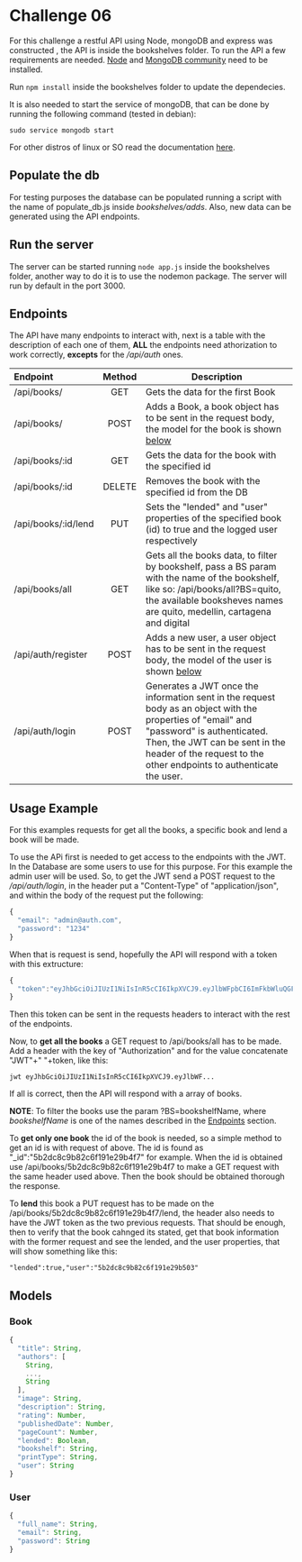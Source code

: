# Challenge 06

For this challenge a restful API using Node, mongoDB and express was constructed
, the API is inside the bookshelves folder. To run the API a few requirements
are needed. [Node](https://nodejs.org/en/) and [MongoDB community](https://www.mongodb.com/download-center?jmp=nav#community) need to be installed.

Run ```npm install``` inside the bookshelves folder to update the dependecies.

It is also needed to start the service of mongoDB, that can be done by running
the following command (tested in debian):

    sudo service mongodb start

For other distros of linux or SO read the documentation [here](https://docs.mongodb.com/manual/administration/install-community/).


## Populate the db

For testing purposes the database can be populated running a script with the
name of populate_db.js inside _bookshelves/adds_. Also, new data can be generated
using the API endpoints.

## Run the server

The server can be started running ```node app.js``` inside the bookshelves folder,
another way to do it is to use the nodemon package. The server will run by default
in the port 3000.

## Endpoints

The API have many endpoints to interact with, next is a table with the description
of each one of them, **ALL** the endpoints need athorization to work correctly,
**excepts** for the _/api/auth_ ones.

| Endpoint  | Method | Description |
|:--|:-:|---|
|/api/books/|GET|Gets the data for the first Book|
|/api/books/|POST|Adds a Book, a book object has to be sent in the request body, the model for the book is shown [below](#book)|
|/api/books/:id|GET|Gets the data for the book with the specified id|
|/api/books/:id|DELETE|Removes the book with the specified id from the DB|
|/api/books/:id/lend|PUT|Sets the "lended" and "user" properties of the specified book (id) to true and the logged user respectively|
|/api/books/all|GET|Gets all the books data, to filter by bookshelf, pass a BS param with the name of the bookshelf, like so: /api/books/all?BS=quito, the available booksheves names are quito, medellin, cartagena and digital|
|/api/auth/register|POST|Adds a new user, a user object has to be sent in the request body, the model of the user is shown [below](#book)|
|/api/auth/login|POST|Generates a JWT once the information sent in the request body as an object with the properties of "email" and "password" is authenticated. Then, the JWT can be sent in the header of the request to the other endpoints to authenticate the user.

## Usage Example

For this examples requests for get all the books, a specific book and lend a book will be made.

To use the APi first is needed to get access to the endpoints with the JWT. In the Database are some users to use for this purpose. For this example the admin user will be used. So, to get the JWT send a POST request to the _/api/auth/login_, in the header put a "Content-Type" of "application/json", and within the body of the request put the following:

```js
{
  "email": "admin@auth.com",
  "password": "1234"
}
```

When that is request is send, hopefully the API will respond with a token with this extructure:

```js
{
  "token":"eyJhbGciOiJIUzI1NiIsInR5cCI6IkpXVCJ9.eyJlbWFpbCI6ImFkbWluQGF1dGguY29tIiwiZnVsbE5hbWUiOiJhZG1pbiIsIl9pZCI6IjViMmRjOGM5YjgyYzZmMTkxZTI5YjUwMyIsImlhdCI6MTUyOTcyNzMwMX0.wxcOu1SBs9rXBWfW1-XPBQvrQmBEBFQfjn9SgyShBOo"
}
```

Then this token can be sent in the requests headers to interact with the rest of the endpoints.

Now, to **get all the books** a GET request to /api/books/all has to be made. Add a header with the key of "Authorization" and for the value concatenate "JWT"+" "+token, like this:

    jwt eyJhbGciOiJIUzI1NiIsInR5cCI6IkpXVCJ9.eyJlbWF...

If all is correct, then the API will respond with a array of books.

**NOTE**: To filter the books use the param ?BS=bookshelfName, where _bookshelfName_ is one of the names described in the [Endpoints](#endpoints) section.

To **get only one book** the id of the book is needed, so a simple method to get an id is with request of above. The id is found as "_id":"5b2dc8c9b82c6f191e29b4f7" for example. When the id is obtained use /api/books/5b2dc8c9b82c6f191e29b4f7 to make a GET request with the same header used above. Then the book should be obtained thorough the response.

To **lend** this book a PUT request has to be made on the /api/books/5b2dc8c9b82c6f191e29b4f7/lend, the header also needs to have the JWT token as the two previous requests. That should be enough, then to verify that the book cahnged its stated, get that book information with the former request and see the lended, and the user properties, that will show something like this:

    "lended":true,"user":"5b2dc8c9b82c6f191e29b503"

## Models

### Book

```js
{
  "title": String,
  "authors": [
    String,
    ...,
    String
  ],
  "image": String,
  "description": String,
  "rating": Number,
  "publishedDate": Number,
  "pageCount": Number,
  "lended": Boolean,
  "bookshelf": String,
  "printType": String,
  "user": String  
}
```

### User

```js
{
  "full_name": String,
  "email": String,
  "password": String
}
```